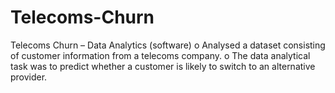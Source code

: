 # Telecoms-Churn

Telecoms Churn – Data Analytics (software)
o	Analysed a dataset consisting of customer information from a telecoms company.
o	The data analytical task was to predict whether a customer is likely to switch to an alternative provider. 
